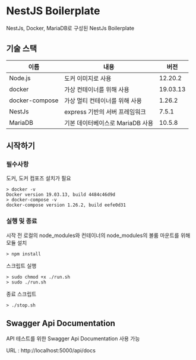 # NestJS Boilerplate

NestJs, Docker, MariaDB로 구성된 NestJs Boilerplate

## 기술 스택

| 이름           | 내용                             | 버전     |
| -------------- | -------------------------------- | -------- |
| Node.js        | 도커 이미지로 사용               | 12.20.2  |
| docker         | 가상 컨테이너를 위해 사용        | 19.03.13 |
| docker-compose | 가상 멀티 컨테이너를 위해 사용   | 1.26.2   |
| NestJs         | express 기반의 서버 프레임워크   | 7.5.1    |
| MariaDB        | 기본 데이터베이스로 MariaDB 사용 | 10.5.8   |

## 시작하기

### 필수사항

도커, 도커 컴포즈 설치가 필요

```
> docker -v
Docker version 19.03.13, build 4484c46d9d
> docker-compose -v
docker-compose version 1.26.2, build eefe0d31
```

### 실행 및 종료

시작 전 로컬의 node_modules와 컨테이너의 node_modules의
볼륨 마운트를 위해 모듈 설치

```
> npm install
```

스크립트 실행

```
> sudo chmod +x ./run.sh
> sudo ./run.sh
```

종료 스크립트

```
> ./stop.sh
```

## Swagger Api Documentation

API 테스트를 위한 Swagger Api Documentation 사용 가능

URL : http://localhost:5000/api/docs
